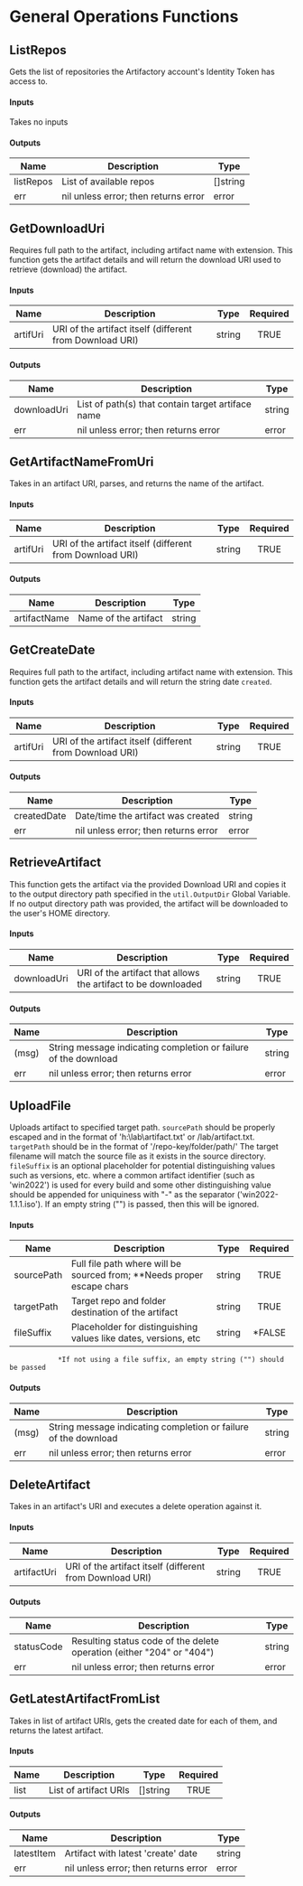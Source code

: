 # General Operations Functions

## ListRepos
Gets the list of repositories the Artifactory account's Identity Token has access to.

#### Inputs
Takes no inputs

#### Outputs
| Name      | Description                           | Type     |
|-----------|---------------------------------------|----------|
| listRepos | List of available repos               | []string |
| err       | nil unless error; then returns error  | error    |


## GetDownloadUri
Requires full path to the artifact, including artifact name with extension. This function gets the artifact details and will return the download URI used to retrieve (download) the artifact.

#### Inputs
| Name       | Description                                              | Type    | Required |
|------------|----------------------------------------------------------|---------|:--------:|
| artifUri   | URI of the artifact itself (different from Download URI) | string  | TRUE     |

#### Outputs
| Name        | Description                                        | Type     |
|-------------|----------------------------------------------------|----------|
| downloadUri | List of path(s) that contain target artiface name  | string   |
| err         | nil unless error; then returns error               | error    |


## GetArtifactNameFromUri
Takes in an artifact URI, parses, and returns the name of the artifact.

#### Inputs
| Name       | Description                                              | Type    | Required |
|------------|----------------------------------------------------------|---------|:--------:|
| artifUri   | URI of the artifact itself (different from Download URI) | string  | TRUE     |

#### Outputs
| Name         | Description            | Type     |
|--------------|------------------------|----------|
| artifactName | Name of the artifact   | string   |


## GetCreateDate
Requires full path to the artifact, including artifact name with extension. This function gets the artifact details and will return the string date `created`.

#### Inputs
| Name       | Description                                              | Type    | Required |
|------------|----------------------------------------------------------|---------|:--------:|
| artifUri   | URI of the artifact itself (different from Download URI) | string  | TRUE     |

#### Outputs
| Name        | Description                           | Type     |
|-------------|---------------------------------------|----------|
| createdDate | Date/time the artifact was created    | string   |
| err         | nil unless error; then returns error  | error    |


## RetrieveArtifact
This function gets the artifact via the provided Download URI and copies it to the output directory path specified in the `util.OutputDir` Global Variable. If no output directory path was provided, the artifact will be downloaded to the user's HOME directory.

#### Inputs
| Name                  | Description                                                   | Type    | Required |
|-----------------------|---------------------------------------------------------------|---------|:--------:|
| downloadUri           | URI of the artifact that allows the artifact to be downloaded | string  | TRUE     |

#### Outputs
| Name     | Description                                                       | Type     |
|----------|-------------------------------------------------------------------|----------|
| (msg)    | String message indicating completion or failure of the download   | string   |
| err      | nil unless error; then returns error                              | error    |


## UploadFile
Uploads artifact to specified target path. 
`sourcePath` should be properly escaped and in the format of 'h:\\lab\\artifact.txt' or 
/lab/artifact.txt. 
`targetPath` should be in the format of '/repo-key/folder/path/'
The target filename will match the source file as it exists in the source directory.
`fileSuffix` is an optional placeholder for potential distinguishing values such as versions, etc. where a common artifact identifier (such as 'win2022') is used for every build and some other distinguishing value should be appended for uniquiness with "-" as the separator ('win2022-1.1.1.iso'). If an empty string ("") is passed, then this will be ignored.

#### Inputs
| Name          | Description                                                           | Type    | Required |
|---------------|-----------------------------------------------------------------------|---------|:--------:|
| sourcePath  | Full file path where will be sourced from; **Needs proper escape chars  | string  | TRUE     |
| targetPath  | Target repo and folder destination of the artifact                      | string  | TRUE     |
| fileSuffix  | Placeholder for distinguishing values like dates, versions, etc         | string  | *FALSE   |
                *If not using a file suffix, an empty string ("") should be passed

#### Outputs
| Name    | Description                                                       | Type     |
|---------|-------------------------------------------------------------------|----------|
| (msg)   | String message indicating completion or failure of the download   | string   |
| err     | nil unless error; then returns error                              | error    |


## DeleteArtifact
Takes in an artifact's URI and executes a delete operation against it.

#### Inputs
| Name          | Description                                              | Type    | Required |
|---------------|----------------------------------------------------------|---------|:--------:|
| artifactUri   | URI of the artifact itself (different from Download URI) | string  | TRUE     |

#### Outputs
| Name        | Description                                                           | Type     |
|-------------|-----------------------------------------------------------------------|----------|
| statusCode  | Resulting status code of the delete operation (either "204" or "404") | string   |
| err         | nil unless error; then returns error                                  | error    |


## GetLatestArtifactFromList
Takes in list of artifact URIs, gets the created date for each of them, and returns the latest artifact.

#### Inputs
| Name   | Description              | Type      | Required |
|--------|--------------------------|-----------|:--------:|
| list   | List of artifact URIs    | []string  | TRUE     |

#### Outputs
| Name        | Description                           | Type     |
|-------------|---------------------------------------|----------|
| latestItem  | Artifact with latest 'create' date    | string   |
| err         | nil unless error; then returns error  | error    |